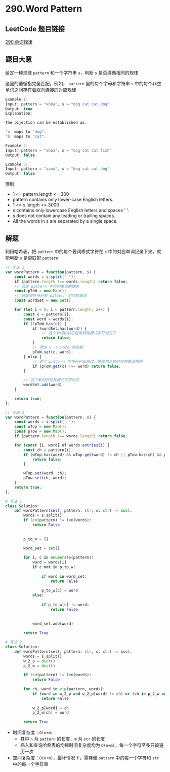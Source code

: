 # 290.Word Pattern

## LeetCode 题目链接

[290.单词规律](https://leetcode.cn/problems/word-pattern/)

## 题目大意

给定一种规律 `pattern` 和一个字符串 `s`，判断 `s` 是否遵循相同的规律

这里的遵循指完全匹配，例如， `pattern` 里的每个字母和字符串 `s` 中的每个非空单词之间存在着双向连接的对应规律

```js
Example 1:
Input: pattern = "abba", s = "dog cat cat dog"
Output: true
Explanation:

The bijection can be established as:

'a' maps to "dog".
'b' maps to "cat".

Example 2:
Input: pattern = "abba", s = "dog cat cat fish"
Output: false

Example 3:
Input: pattern = "aaaa", s = "dog cat cat dog"
Output: false
```

限制:
- 1 <= pattern.length <= 300
- pattern contains only lower-case English letters.
- 1 <= s.length <= 3000
- s contains only lowercase English letters and spaces ' '.
- s does not contain any leading or trailing spaces.
- All the words in s are separated by a single space.

## 解题

利用哈希表，把 `pattern` 中的每个叠词模式字符在 `s` 中的对应单词记录下来，就能判断 `s` 是否匹配 `pattern`

```js
// 写法 1
var wordPattern = function(pattern, s) {
    const words = s.split(" ");
    if (pattern.length !== words.length) return false;
    // 记录 pattern 字符到单词的映射
    const pToW = new Map();
    // 记录那些已经有 pattern 对应的单词
    const wordSet = new Set();

    for (let i = 0; i < pattern.length; i++) {
        const c = pattern[i];
        const word = words[i];
        if (!pToW.has(c)) {
            if (wordSet.has(word)) {
                // 这个单词以前已经有其他模式字符对应了
                return false;
            }
            // 添加 c -> word 的映射
            pToW.set(c, word);
        } else {
            // 这个 pattern 字符已经出现过，确保和之前对应的单词相同
            if (pToW.get(c) !== word) return false;
        }

        // 这个单词已经有模式字符对应
        wordSet.add(word);
    }

    return true;
};

// 写法 2
var wordPattern = function(pattern, s) {
    const words = s.split(' ');
    const wTop = new Map();
    const pTow = new Map();
    if (pattern.length !== words.length) return false;

    for (const [i, word] of words.entries()) {
        const ch = pattern[i];
        if (wTop.has(word) && wTop.get(word) != ch || pTow.has(ch) && pTow.get(ch) !== word) {
            return false;
        }

        wTop.set(word, ch);
        pTow.set(ch, word);
    }
    return true;
};
```
```python
# 写法 1
class Solution:
    def wordPattern(self, pattern: str, s: str) -> bool:
        words = s.split()
        if len(pattern) != len(words):
            return False
        
        
        p_to_w = {}
        
        word_set = set()

        for i, c in enumerate(pattern):
            word = words[i]
            if c not in p_to_w:
                
                if word in word_set:
                    return False
                
                p_to_w[c] = word
            else:
                
                if p_to_w[c] != word:
                    return False
            
            
            word_set.add(word)
        
        return True

# 写法 2
class Solution:
    def wordPattern(self, pattern: str, s: str) -> bool:
        words = s.split()
        w_2_p = dict()
        p_2_w = dict()

        if len(pattern) != len(words):
            return False
        
        for ch, word in zip(pattern, words):
            if (word in w_2_p and w_2_p[word] != ch) or (ch in p_2_w and p_2_w[ch] != word):
                return False
            
            w_2_p[word] = ch
            p_2_w[ch] = word
        
        return True
```

- 时间复杂度：`O(n+m)`
  - 其中 `n` 为 `pattern` 的长度，`m` 为 `str` 的长度
  - 插入和查询哈希表的均摊时间复杂度均为 `O(n+m)`，每一个字符至多只被遍历一次
- 空间复杂度：`O(n+m)`，最坏情况下，需存储 `pattern` 中的每一个字符和 `str` 中的每一个字符串